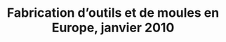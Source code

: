 ---
link: ""
title: "Fabrication d’outils et de moules en Europe, janvier 2010"
description: ""
publishDate: "2010-01"
preview: ""
home: ""
summary: "Les robots d’usinage sont de plus recherchés sur le marché en raison de leur attrait pour les entreprises manufacturières, qui sont à la recherche d’une solution de rechange aux machines-outils CNC qui leur permettrait d’économiser temps et argent. Le logiciel de programmation des robots à 6 axes Robotmaster offre la flexibilité et la rapidité du logiciel utilisé pour la programmation des machines-outils CNC parce qu’il intègre sans heurts la programmation, la simulation et la génération de code pour les robots, le tout dans un environnement CAO/FAO."
application: ""
industry: ""
article: "Un logiciel de robotique permet de programmer un robot d’usinage comme une machine-outil CNC"
articleImagePath: "/assets/images/success/etmm_jan2010.jpg"
articleUrl: "https://www.robotmaster.com/assets/data/pdf/ETMM_janFeb10p28.pdf"
language: "fr"
---